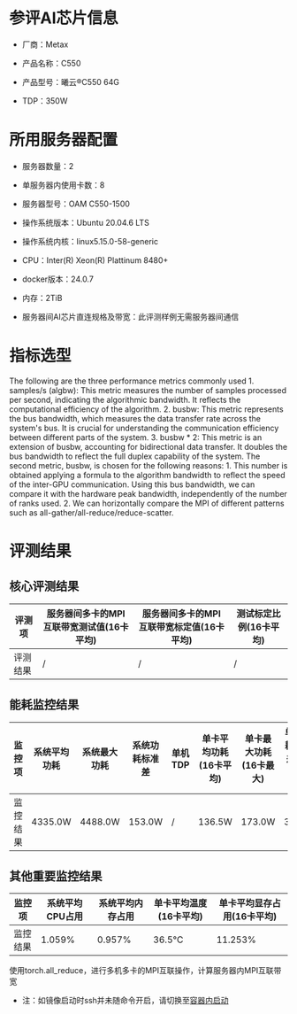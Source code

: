 # 参评AI芯片信息

* 厂商：Metax


* 产品名称：C550
* 产品型号：曦云®C550 64G
* TDP：350W

# 所用服务器配置

* 服务器数量：2


* 单服务器内使用卡数：8
* 服务器型号：OAM C550-1500
* 操作系统版本：Ubuntu 20.04.6 LTS
* 操作系统内核：linux5.15.0-58-generic
* CPU：Inter(R) Xeon(R) Plattinum 8480+
* docker版本：24.0.7
* 内存：2TiB
* 服务器间AI芯片直连规格及带宽：此评测样例无需服务器间通信

# 指标选型

The following are the three performance metrics commonly used
    1. samples/s (algbw): This metric measures the number of samples processed per second, indicating the algorithmic bandwidth. It reflects the computational efficiency of the algorithm.
    2. busbw: This metric represents the bus bandwidth, which measures the data transfer rate across the system's bus. It is crucial for understanding the communication efficiency between different parts of the system.
    3. busbw * 2: This metric is an extension of busbw, accounting for bidirectional data transfer. It doubles the bus bandwidth to reflect the full duplex capability of the system.
The second metric, busbw, is chosen for the following reasons:
    1. This number is obtained applying a formula to the algorithm bandwidth to reflect the speed of the inter-GPU communication. Using this bus bandwidth, we can compare it with the hardware peak bandwidth, independently of the number of ranks used.
    2. We can horizontally compare the MPI of different patterns such as all-gather/all-reduce/reduce-scatter.

# 评测结果

## 核心评测结果

| 评测项  | 服务器间多卡的MPI互联带宽测试值(16卡平均) | 服务器间多卡的MPI互联带宽标定值(16卡平均) | 测试标定比例(16卡平均) |
| ---- | -------------- | -------------- | ------------ |
| 评测结果 | /    | /       | /    |


## 能耗监控结果

| 监控项  | 系统平均功耗  | 系统最大功耗  | 系统功耗标准差 | 单机TDP | 单卡平均功耗(16卡平均) | 单卡最大功耗(16卡最大) | 单卡功耗标准差(16卡最大) | 单卡TDP |
| ---- | ------- | ------- | ------- | ----- | ------------ | ------------ | ------------- | ----- |
| 监控结果 | 4335.0W | 4488.0W | 153.0W    | /     | 136.5W       | 173.0W       | 36.5W        | 350W  |

## 其他重要监控结果

| 监控项  | 系统平均CPU占用 | 系统平均内存占用 | 单卡平均温度(16卡平均) | 单卡平均显存占用(16卡平均) |
| ---- | --------- | -------- | ------------ | -------------- |
| 监控结果 | 1.059%    |0.957%   | 36.5°C      | 11.253%        |

使用torch.all_reduce，进行多机多卡的MPI互联操作，计算服务器内MPI互联带宽

* 注：如镜像启动时ssh并未随命令开启，请切换至[容器内启动](https://github.com/FlagOpen/FlagPerf/blob/main/docs/utils/definitions/IN_CONTAINER_LAUNCH.md)